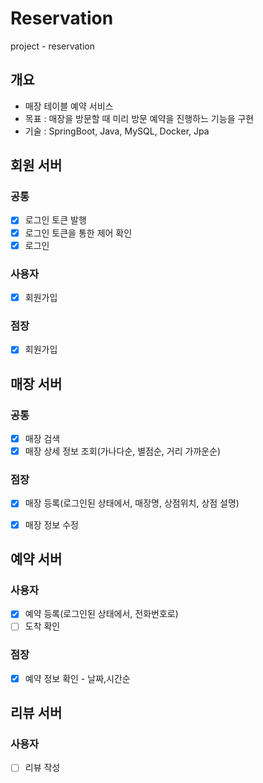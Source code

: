 # Reservation
project - reservation


## 개요
- 매장 테이블 예약 서비스
- 목표 : 매장을 방문할 때 미리 방문 예약을 진행하느 기능을 구현
- 기술 : SpringBoot, Java, MySQL, Docker, Jpa


## 회원 서버
### 공통
- [x] 로그인 토큰 발행
- [x] 로그인 토큰을 통한 제어 확인
- [x] 로그인
### 사용자
- [x] 회원가입
### 점장
- [x] 회원가입


## 매장 서버
### 공통
- [x] 매장 검색
- [x] 매장 상세 정보 조회(가나다순, 별점순, 거리 가까운순)
### 점장
- [x] 매장 등록(로그인된 상태에서, 매장명, 상점위치, 상점 설명)
- [x] 매장 정보 수정 


## 예약 서버
### 사용자
- [x] 예약 등록(로그인된 상태에서, 전화번호로)
- [ ] 도착 확인
### 점장
- [x] 예약 정보 확인 - 날짜,시간순

## 리뷰 서버
### 사용자
- [ ] 리뷰 작성
